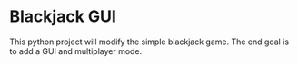 # Blackjack GUI
This python project will modify the simple blackjack game. The end goal is to add a GUI and multiplayer mode.

